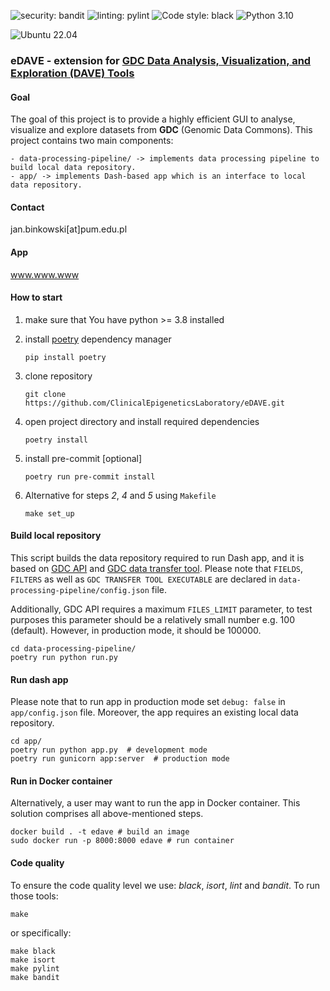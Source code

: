 ![security: bandit](https://img.shields.io/badge/security-bandit-yellow.svg)
![linting: pylint](https://img.shields.io/badge/linting-pylint-yellowgreen)
![Code style: black](https://img.shields.io/badge/code%20style-black-000000.svg)
![Python 3.10](https://img.shields.io/badge/python-3.10-blue.svg)

![Ubuntu 22.04](https://img.shields.io/badge/Ubuntu-E95420?style=for-the-badge&logo=ubuntu&logoColor=white)

### eDAVE - extension for [GDC Data Analysis, Visualization, and Exploration (DAVE) Tools](https://gdc.cancer.gov/analyze-data/gdc-dave-tools)


#### Goal
The goal of this project is to provide a highly efficient GUI to analyse, visualize and explore datasets from **GDC** (Genomic Data Commons).
This project contains two main components:

```
- data-processing-pipeline/ -> implements data processing pipeline to build local data repository.
- app/ -> implements Dash-based app which is an interface to local data repository.
```

#### Contact
jan.binkowski[at]pum.edu.pl

#### App
www.www.www

#### How to start
1. make sure that You have python >= 3.8 installed
2. install [poetry](https://python-poetry.org/) dependency manager

       pip install poetry

3. clone repository

       git clone https://github.com/ClinicalEpigeneticsLaboratory/eDAVE.git

4. open project directory and install required dependencies

       poetry install

5. install pre-commit [optional]

       poetry run pre-commit install

6. Alternative for steps *2*, *4* and *5* using `Makefile`

       make set_up


#### Build local repository
This script builds the data repository required to run Dash app, and it is
based on [GDC API](https://gdc.cancer.gov/developers/gdc-application-programming-interface-api)
and [GDC data transfer tool](https://docs.gdc.cancer.gov/Data_Transfer_Tool/Users_Guide/Getting_Started/).
Please note that `FIELDS`, `FILTERS` as well as `GDC TRANSFER TOOL EXECUTABLE`
are declared in `data-processing-pipeline/config.json` file.

Additionally, GDC API requires a maximum `FILES_LIMIT` parameter, to test purposes this parameter should
be a relatively small number e.g. 100 (default). However, in production mode, it should be 100000.

    cd data-processing-pipeline/
    poetry run python run.py


#### Run dash app
Please note that to run app in production mode set `debug: false` in `app/config.json` file. Moreover,
the app requires an existing local data repository.

    cd app/
    poetry run python app.py  # development mode
    poetry run gunicorn app:server  # production mode


#### Run in Docker container
Alternatively, a user may want to run the app in Docker container. This solution comprises all above-mentioned steps.

    docker build . -t edave # build an image
    sudo docker run -p 8000:8000 edave # run container

#### Code quality
To ensure the code quality level we use: *black*, *isort*, *lint* and *bandit*. To run those tools:

    make


or specifically:

    make black
    make isort
    make pylint
    make bandit
